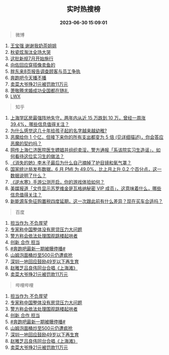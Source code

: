 <div align="center"><h2>实时热搜榜</h2><h4>2023-06-30 15:09:01</h4></div>

> 微博  

1. [王宝强 谢谢我奶茶姐姐](https://s.weibo.com/weibo?q=%E7%8E%8B%E5%AE%9D%E5%BC%BA%20%E8%B0%A2%E8%B0%A2%E6%88%91%E5%A5%B6%E8%8C%B6%E5%A7%90%E5%A7%90&t=31&band_rank=1&Refer=top)<br />
2. [秋瓷炫淘汰全场大哭](https://s.weibo.com/weibo?q=%23%E7%A7%8B%E7%93%B7%E7%82%AB%E6%B7%98%E6%B1%B0%E5%85%A8%E5%9C%BA%E5%A4%A7%E5%93%AD%23&t=31&band_rank=2&Refer=top)<br />
3. [这批新规7月开始施行](https://s.weibo.com/weibo?q=%23%E8%BF%99%E6%89%B9%E6%96%B0%E8%A7%847%E6%9C%88%E5%BC%80%E5%A7%8B%E6%96%BD%E8%A1%8C%23&t=31&band_rank=3&Refer=top)<br />
4. [向佐回应穿搭像卖鱼的](https://s.weibo.com/weibo?q=%23%E5%90%91%E4%BD%90%E5%9B%9E%E5%BA%94%E7%A9%BF%E6%90%AD%E5%83%8F%E5%8D%96%E9%B1%BC%E7%9A%84%23&t=31&band_rank=4&Refer=top)<br />
5. [胖东来8页报告调查顾客与员工争执](https://s.weibo.com/weibo?q=%23%E8%83%96%E4%B8%9C%E6%9D%A58%E9%A1%B5%E6%8A%A5%E5%91%8A%E8%B0%83%E6%9F%A5%E9%A1%BE%E5%AE%A2%E4%B8%8E%E5%91%98%E5%B7%A5%E4%BA%89%E6%89%A7%23&t=31&band_rank=5&Refer=top)<br />
6. [奔跑吧今天播不播](https://s.weibo.com/weibo?q=%23%E5%A5%94%E8%B7%91%E5%90%A7%E4%BB%8A%E5%A4%A9%E6%92%AD%E4%B8%8D%E6%92%AD%23&t=31&band_rank=6&Refer=top)<br />
7. [卖菜大爷挣21元被罚款11万元](https://s.weibo.com/weibo?q=%23%E5%8D%96%E8%8F%9C%E5%A4%A7%E7%88%B7%E6%8C%A321%E5%85%83%E8%A2%AB%E7%BD%9A%E6%AC%BE11%E4%B8%87%E5%85%83%23&t=31&band_rank=7&Refer=top)<br />
8. [萧敬腾求婚成功全国都在随礼](https://s.weibo.com/weibo?q=%E8%90%A7%E6%95%AC%E8%85%BE%E6%B1%82%E5%A9%9A%E6%88%90%E5%8A%9F%E5%85%A8%E5%9B%BD%E9%83%BD%E5%9C%A8%E9%9A%8F%E7%A4%BC&t=31&band_rank=8&Refer=top)<br />
9. [LWX](https://s.weibo.com/weibo?q=LWX&t=31&band_rank=9&Refer=top)<br />

> 知乎  

1. [上海学区房最强阵地失守，两年内从近 15 万跌到 10 万，曾经一周涨 39.4%，哪些信息值得关注？](https://www.zhihu.com/question/609355451)<br />
2. [为什么感觉这几十年给孩子起的名字越来越幼稚?](https://www.zhihu.com/question/608128511)<br />
3. [恶魔给你 1 个亿，但接下来你的所有支出都变为 5 倍 (见详细描述)，你会答应恶魔的契约吗？](https://www.zhihu.com/question/608441800)<br />
4. [网传上海仁济医院医生嫖娼并组织卖淫，警方通报「系该院实习生造谣」，如何看待这位实习生的做法？](https://www.zhihu.com/question/609539743)<br />
5. [《消失的她》李木子最后为什么自己摘掉了护目镜和氧气罩？](https://www.zhihu.com/question/609198847)<br />
6. [国家统计局发布数据，6 月 PMI 为 49.0%，比上月上升 0.2 个百分点，这一数据说明了什么？](https://www.zhihu.com/question/609549350)<br />
7. [《逆水寒》手游公测开启，你的游戏体验如何？](https://www.zhihu.com/question/609557879)<br />
8. [美媒报道「文件显示苏罗维金是瓦格纳秘密 VIP 成员」，这意味着什么，哪些信息值得关注？](https://www.zhihu.com/question/609549681)<br />
9. [新能源车免征购置税四度延期，这一次跟此前有什么差异？现在买车合适吗？](https://www.zhihu.com/question/607436719)<br />

> 百度  

1. [担当作为 不负厚望](https://www.baidu.com/s?wd=%E6%8B%85%E5%BD%93%E4%BD%9C%E4%B8%BA+%E4%B8%8D%E8%B4%9F%E5%8E%9A%E6%9C%9B&sa=fyb_news&rsv_dl=fyb_news)<br />
2. [专家称中国整体没有房贷压力大问题](https://www.baidu.com/s?wd=%E4%B8%93%E5%AE%B6%E7%A7%B0%E4%B8%AD%E5%9B%BD%E6%95%B4%E4%BD%93%E6%B2%A1%E6%9C%89%E6%88%BF%E8%B4%B7%E5%8E%8B%E5%8A%9B%E5%A4%A7%E9%97%AE%E9%A2%98&sa=fyb_news&rsv_dl=fyb_news)<br />
3. [警方称会依法处理围观跳楼起哄者](https://www.baidu.com/s?wd=%E8%AD%A6%E6%96%B9%E7%A7%B0%E4%BC%9A%E4%BE%9D%E6%B3%95%E5%A4%84%E7%90%86%E5%9B%B4%E8%A7%82%E8%B7%B3%E6%A5%BC%E8%B5%B7%E5%93%84%E8%80%85&sa=fyb_news&rsv_dl=fyb_news)<br />
4. [创新 合作 担当](https://www.baidu.com/s?wd=%E5%88%9B%E6%96%B0+%E5%90%88%E4%BD%9C+%E6%8B%85%E5%BD%93&sa=fyb_news&rsv_dl=fyb_news)<br />
5. [#奔跑吧最新一期被曝停播#](https://www.baidu.com/s?wd=%23%E5%A5%94%E8%B7%91%E5%90%A7%E6%9C%80%E6%96%B0%E4%B8%80%E6%9C%9F%E8%A2%AB%E6%9B%9D%E5%81%9C%E6%92%AD%23&sa=fyb_news&rsv_dl=fyb_news)<br />
6. [山姆泡面桶炒至500元仍遭疯抢](https://www.baidu.com/s?wd=%E5%B1%B1%E5%A7%86%E6%B3%A1%E9%9D%A2%E6%A1%B6%E7%82%92%E8%87%B3500%E5%85%83%E4%BB%8D%E9%81%AD%E7%96%AF%E6%8A%A2&sa=fyb_news&rsv_dl=fyb_news)<br />
7. [深圳一地回应鼓励49岁以下再生育](https://www.baidu.com/s?wd=%E6%B7%B1%E5%9C%B3%E4%B8%80%E5%9C%B0%E5%9B%9E%E5%BA%94%E9%BC%93%E5%8A%B149%E5%B2%81%E4%BB%A5%E4%B8%8B%E5%86%8D%E7%94%9F%E8%82%B2&sa=fyb_news&rsv_dl=fyb_news)<br />
8. [赵雅芝吕良伟同台合唱《上海滩》](https://www.baidu.com/s?wd=%E8%B5%B5%E9%9B%85%E8%8A%9D%E5%90%95%E8%89%AF%E4%BC%9F%E5%90%8C%E5%8F%B0%E5%90%88%E5%94%B1%E3%80%8A%E4%B8%8A%E6%B5%B7%E6%BB%A9%E3%80%8B&sa=fyb_news&rsv_dl=fyb_news)<br />
9. [卖菜大爷挣21元被罚款11万元](https://www.baidu.com/s?wd=%E5%8D%96%E8%8F%9C%E5%A4%A7%E7%88%B7%E6%8C%A321%E5%85%83%E8%A2%AB%E7%BD%9A%E6%AC%BE11%E4%B8%87%E5%85%83&sa=fyb_news&rsv_dl=fyb_news)<br />

> 哔哩哔哩  

1. [担当作为 不负厚望](https://www.baidu.com/s?wd=%E6%8B%85%E5%BD%93%E4%BD%9C%E4%B8%BA+%E4%B8%8D%E8%B4%9F%E5%8E%9A%E6%9C%9B&sa=fyb_news&rsv_dl=fyb_news)<br />
2. [专家称中国整体没有房贷压力大问题](https://www.baidu.com/s?wd=%E4%B8%93%E5%AE%B6%E7%A7%B0%E4%B8%AD%E5%9B%BD%E6%95%B4%E4%BD%93%E6%B2%A1%E6%9C%89%E6%88%BF%E8%B4%B7%E5%8E%8B%E5%8A%9B%E5%A4%A7%E9%97%AE%E9%A2%98&sa=fyb_news&rsv_dl=fyb_news)<br />
3. [警方称会依法处理围观跳楼起哄者](https://www.baidu.com/s?wd=%E8%AD%A6%E6%96%B9%E7%A7%B0%E4%BC%9A%E4%BE%9D%E6%B3%95%E5%A4%84%E7%90%86%E5%9B%B4%E8%A7%82%E8%B7%B3%E6%A5%BC%E8%B5%B7%E5%93%84%E8%80%85&sa=fyb_news&rsv_dl=fyb_news)<br />
4. [创新 合作 担当](https://www.baidu.com/s?wd=%E5%88%9B%E6%96%B0+%E5%90%88%E4%BD%9C+%E6%8B%85%E5%BD%93&sa=fyb_news&rsv_dl=fyb_news)<br />
5. [#奔跑吧最新一期被曝停播#](https://www.baidu.com/s?wd=%23%E5%A5%94%E8%B7%91%E5%90%A7%E6%9C%80%E6%96%B0%E4%B8%80%E6%9C%9F%E8%A2%AB%E6%9B%9D%E5%81%9C%E6%92%AD%23&sa=fyb_news&rsv_dl=fyb_news)<br />
6. [山姆泡面桶炒至500元仍遭疯抢](https://www.baidu.com/s?wd=%E5%B1%B1%E5%A7%86%E6%B3%A1%E9%9D%A2%E6%A1%B6%E7%82%92%E8%87%B3500%E5%85%83%E4%BB%8D%E9%81%AD%E7%96%AF%E6%8A%A2&sa=fyb_news&rsv_dl=fyb_news)<br />
7. [深圳一地回应鼓励49岁以下再生育](https://www.baidu.com/s?wd=%E6%B7%B1%E5%9C%B3%E4%B8%80%E5%9C%B0%E5%9B%9E%E5%BA%94%E9%BC%93%E5%8A%B149%E5%B2%81%E4%BB%A5%E4%B8%8B%E5%86%8D%E7%94%9F%E8%82%B2&sa=fyb_news&rsv_dl=fyb_news)<br />
8. [赵雅芝吕良伟同台合唱《上海滩》](https://www.baidu.com/s?wd=%E8%B5%B5%E9%9B%85%E8%8A%9D%E5%90%95%E8%89%AF%E4%BC%9F%E5%90%8C%E5%8F%B0%E5%90%88%E5%94%B1%E3%80%8A%E4%B8%8A%E6%B5%B7%E6%BB%A9%E3%80%8B&sa=fyb_news&rsv_dl=fyb_news)<br />
9. [卖菜大爷挣21元被罚款11万元](https://www.baidu.com/s?wd=%E5%8D%96%E8%8F%9C%E5%A4%A7%E7%88%B7%E6%8C%A321%E5%85%83%E8%A2%AB%E7%BD%9A%E6%AC%BE11%E4%B8%87%E5%85%83&sa=fyb_news&rsv_dl=fyb_news)<br />
